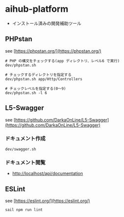 # aihub-platform

- インストール済みの開発補助ツール

## PHPstan
see [https://phpstan.org/](https://phpstan.org/)
```
# PHP の構文をチェックする(app ディレクトリ、レベル6 で実行)
dev/phpstan.sh

# チェックするディレクトリを指定する
dev/phpstan.sh app/Http/Controllers

# チェックレベルを指定する(0〜9)
dev/phpstan.sh -l 6
```

## L5-Swagger
see [https://github.com/DarkaOnLine/L5-Swagger](https://github.com/DarkaOnLine/L5-Swagger)
### ドキュメント作成
```
dev/swagger.sh
```
### ドキュメント閲覧
- [http://localhost/api/documentation](http://localhost/api/documentation)

## ESLint
see [https://eslint.org/](https://eslint.org/)
```
sail npm run lint
```
